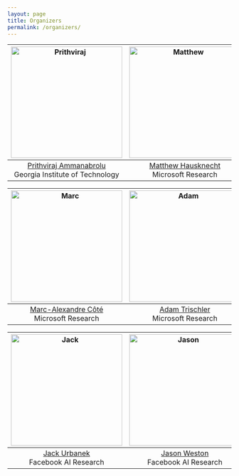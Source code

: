 ```yaml
---
layout: page
title: Organizers
permalink: /organizers/
---
```


<img src="https://wordplay-workshop.github.io/img/raj.jpg" alt="Prithviraj" width="250"/>|  <img src="https://wordplay-workshop.github.io/img/matthew.png" alt="Matthew" width="250"/> |  <img src="https://wordplay-workshop.github.io/img/eric.jpg" alt="Eric" width="250"/> |
:---------------:|:---------------:|:-------------:
[Prithviraj Ammanabrolu](http://prithvirajva.com)<br>Georgia Institute of Technology | [Matthew Hausknecht](https://www.microsoft.com/en-us/research/people/mahauskn/)<br>Microsoft Research | [Xingdi Yuan](https://xingdi-eric-yuan.github.io/)<br>Microsoft Research


<img src="https://wordplay-workshop.github.io/img/marc.jpg" alt="Marc" width="250"/>|  <img src="https://wordplay-workshop.github.io/img/adam.jpg" alt="Adam" width="250"/> |  <img src="https://wordplay-workshop.github.io/img/kory.jpg" alt="Kory" width="250"/> |
:---------------:|:---------------:|:-------------:
[Marc-Alexandre Côté](https://www.microsoft.com/en-us/research/people/macote/)<br>Microsoft Research | [Adam Trischler](https://www.microsoft.com/en-us/research/people/adtrisch/)<br>Microsoft Research | [Kory Mathewson](https://korymathewson.com/)<br>Deepmind


<img src="https://wordplay-workshop.github.io/img/jack.jpg" alt="Jack" width="250"/>|  <img src="https://wordplay-workshop.github.io/img/jason.jpg" alt="Jason" width="250"/> |  <img src="https://wordplay-workshop.github.io/img/mark.png" alt="Mark" width="250"/> |
:---------------:|:---------------:|:-------------:
[Jack Urbanek](https://ai.facebook.com/people/jack-urbanek/)<br>Facebook AI Research | [Jason Weston](https://www.jaseweston.com/)<br>Facebook AI Research | [Mark O. Riedl](https://eilab.gatech.edu/mark-riedl)<br>Georgia Institute of Technology
